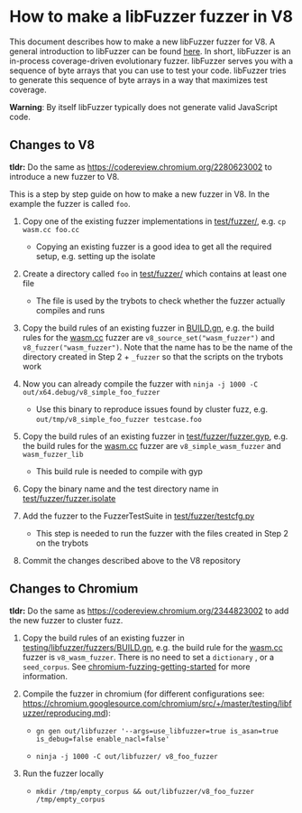 # How to make a libFuzzer fuzzer in V8

This document describes how to make a new libFuzzer fuzzer for V8. A general
introduction to libFuzzer can be found
[here](https://chromium.googlesource.com/chromium/src/+/master/testing/libfuzzer/README.md).
In short, libFuzzer is an in-process coverage-driven evolutionary fuzzer.
libFuzzer serves you with a sequence of byte arrays that you can use to test
your code. libFuzzer tries to generate this sequence of byte arrays in a way
that maximizes test coverage.

**Warning**: By itself libFuzzer typically does not generate valid JavaScript code.

## Changes to V8

**tldr:** Do the same as https://codereview.chromium.org/2280623002 to introduce
a new fuzzer to V8.

This is a step by step guide on how to make a new fuzzer in V8. In the example
the fuzzer is called `foo`.

1. Copy one of the existing fuzzer implementations in
   [test/fuzzer/](https://cs.chromium.org/chromium/src/v8/test/fuzzer/), e.g. `cp wasm.cc foo.cc`

   * Copying an existing fuzzer is a good idea to get all the required setup,
     e.g. setting up the isolate

2. Create a directory called `foo` in
   [test/fuzzer/](https://cs.chromium.org/chromium/src/v8/test/fuzzer/) which
   contains at least one file

   * The file is used by the trybots to check whether the fuzzer actually
     compiles and runs

3. Copy the build rules of an existing fuzzer in
   [BUILD.gn](https://cs.chromium.org/chromium/src/v8/BUILD.gn), e.g. the build
   rules for the
   [wasm.cc](https://cs.chromium.org/chromium/src/v8/test/fuzzer/wasm.cc) fuzzer
   are `v8_source_set("wasm_fuzzer")` and `v8_fuzzer("wasm_fuzzer")`. Note that
   the name has to be the name of the directory created in Step 2 + `_fuzzer` so
   that the scripts on the trybots work

4. Now you can already compile the fuzzer with `ninja -j 1000 -C out/x64.debug/v8_simple_foo_fuzzer`

   * Use this binary to reproduce issues found by cluster fuzz, e.g.
     `out/tmp/v8_simple_foo_fuzzer testcase.foo`

5. Copy the build rules of an existing fuzzer in
   [test/fuzzer/fuzzer.gyp](https://cs.chromium.org/chromium/src/v8/test/fuzzer/fuzzer.gyp),
   e.g. the build rules for the
   [wasm.cc](https://cs.chromium.org/chromium/src/v8/test/fuzzer/wasm.cc) fuzzer
   are `v8_simple_wasm_fuzzer` and `wasm_fuzzer_lib`

   * This build rule is needed to compile with gyp

6. Copy the binary name and the test directory name in
   [test/fuzzer/fuzzer.isolate](https://cs.chromium.org/chromium/src/v8/test/fuzzer/fuzzer.isolate)

7. Add the fuzzer to the FuzzerTestSuite in
   [test/fuzzer/testcfg.py](https://cs.chromium.org/chromium/src/v8/test/fuzzer/testcfg.py)

   * This step is needed to run the fuzzer with the files created in Step 2 on
     the trybots

8. Commit the changes described above to the V8 repository

## Changes to Chromium

**tldr:** Do the same as https://codereview.chromium.org/2344823002 to add the
new fuzzer to cluster fuzz.

1. Copy the build rules of an existing fuzzer in
   [testing/libfuzzer/fuzzers/BUILD.gn](https://cs.chromium.org/chromium/src/testing/libfuzzer/fuzzers/BUILD.gn),
   e.g. the build rule for the
   [wasm.cc](https://cs.chromium.org/chromium/src/v8/test/fuzzer/wasm.cc) fuzzer
   is `v8_wasm_fuzzer`. There is no need to set a `dictionary` , or a `seed_corpus`.
   See
   [chromium-fuzzing-getting-started](https://chromium.googlesource.com/chromium/src/+/master/testing/libfuzzer/getting_started.md)
   for more information.

2. Compile the fuzzer in chromium (for different configurations see:
   https://chromium.googlesource.com/chromium/src/+/master/testing/libfuzzer/reproducing.md):

   * `gn gen out/libfuzzer '--args=use_libfuzzer=true is_asan=true is_debug=false enable_nacl=false'`

   * `ninja -j 1000 -C out/libfuzzer/ v8_foo_fuzzer`

3. Run the fuzzer locally

   * `mkdir /tmp/empty_corpus && out/libfuzzer/v8_foo_fuzzer /tmp/empty_corpus`

